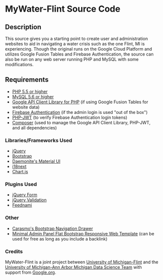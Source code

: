 # MyWater-Flint Source Code #

## Description ##
This source gives you a starting point to create user and administration websites to aid in navigating a water crisis such as the one Flint, MI is experiencing. Though the original runs on the Google Cloud Platform and utilizes Google Fusion Tables and Firebase Authentication, the source can also be run on any web server running PHP and MySQL with some modifications.

## Requirements ##
* [PHP 5.5 or higher](http://www.php.net/)
* [MySQL 5.6 or higher](http://dev.mysql.com/)
* [Google API Client Library for PHP](https://github.com/google/google-api-php-client/) (if using Google Fusion Tables for website data)
* [Firebase Authentication](https://firebase.google.com/) (if the admin login is used "out of the box")
* [PHP-JWT](https://github.com/firebase/php-jwt/) (to verify Firebase Authentication login tokens)
* [Composer](https://getcomposer.org/) (used to manage the Google API Client Library, PHP-JWT, and all dependencies)

### Libraries/Frameworks Used ###
* [jQuery](http://jquery.com/)
* [Bootstrap](https://getbootstrap.com/)
* [Daemonite's Material UI](https://github.com/Daemonite/material/)
* [i18next](http://i18next.com/)
* [Chart.js](http://www.chartjs.org/)

### Plugins Used ###
* [jQuery Form](http://malsup.com/jquery/form/)
* [jQuery Validation](http://jqueryvalidation.org/)
* [Feednami](https://github.com/sekando/feednami-client/)

### Other ###
* [Carasmo's Bootstrap Navigation Drawer](https://jsbin.com/seqola/2/edit?html,css,js,output/)
* [Minimal Admin Panel Flat Bootstrap Responsive Web Template](https://w3layouts.com/minimal-admin-panel-flat-bootstrap-responsive-web-template/) (can be used for free as long as you include a backlink)

### Credits ###
MyWater-Flint is a joint project between [University of Michigan-Flint](http://www.umflint.edu/) and the [University of Michigan-Ann Arbor Michigan Data Science Team](http://web.eecs.umich.edu/~jabernet/FlintWater/data_dive_summary.html) with support from [Google.org](http://www.google.org/).
